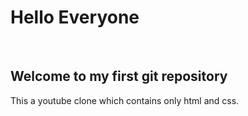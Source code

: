 <h1>Hello Everyone</h1>
<br>
<h2>Welcome to my first git repository</h2>
This a youtube clone which contains only html and css.
